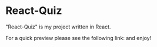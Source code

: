 # React-Quiz
"React-Quiz" is my project written in React.

For a quick preview please see the following link:  and enjoy!
